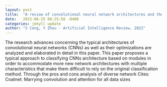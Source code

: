 ```yaml
---
layout: post
title:  "A review of convolutional neural network architectures and their optimizations"
date:   2022-06-25 08:25:58 -0400
categories: jekyll update
author: "S Cong, Y Zhou - Artificial Intelligence Review, 2022"
---
```

The research advances concerning the typical architectures of convolutional neural networks (CNNs) as well as their optimizations are analyzed and elaborated in detail in this paper. This paper proposes a typical approach to classifying CNNs architecture based on modules in order to accommodate more new network architectures with multiple characteristics that make them difficult to rely on the original classification method. Through the pros and cons analysis of diverse network 
Cites: Coatnet: Marrying convolution and attention for all data sizes